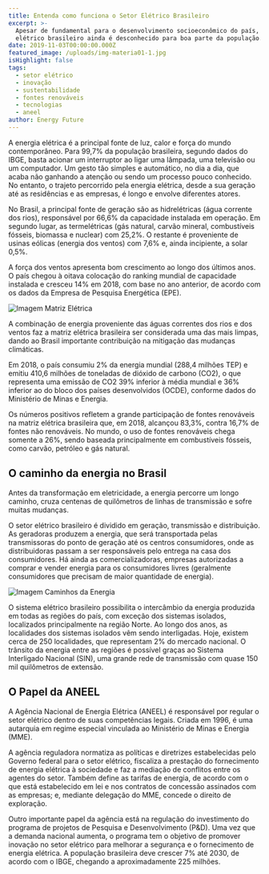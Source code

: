 ```yaml
---
title: Entenda como funciona o Setor Elétrico Brasileiro
excerpt: >-
  Apesar de fundamental para o desenvolvimento socioeconômico do país, o sistema
  elétrico brasileiro ainda é desconhecido para boa parte da população.
date: 2019-11-03T00:00:00.000Z
featured_image: /uploads/img-materia01-1.jpg
isHighlight: false
tags:
  - setor elétrico
  - inovação
  - sustentabilidade
  - fontes renováveis
  - tecnologias
  - aneel
author: Energy Future
---
```

A energia elétrica é a principal fonte de luz, calor e força do mundo contemporâneo. Para 99,7% da população brasileira, segundo dados do IBGE, basta acionar um interruptor ao ligar uma lâmpada, uma televisão ou um computador. Um gesto tão simples e automático, no dia a dia, que acaba não ganhando a atenção ou sendo um processo pouco conhecido. No entanto, o trajeto percorrido pela energia elétrica, desde a sua geração até as residências e as empresas, é longo e envolve diferentes atores.

No Brasil, a principal fonte de geração são as hidrelétricas (água corrente dos rios), responsável por 66,6% da capacidade instalada em operação. Em segundo lugar, as termelétricas (gás natural, carvão mineral, combustíveis fósseis, biomassa e nuclear) com 25,2%. O restante é proveniente de usinas eólicas (energia dos ventos) com 7,6% e, ainda incipiente, a solar 0,5%.

A força dos ventos apresenta bom crescimento ao longo dos últimos anos. O país chegou à oitava colocação do ranking mundial de capacidade instalada e cresceu 14% em 2018, com base no ano anterior, de acordo com os dados da Empresa de Pesquisa Energética (EPE).

![Imagem Matriz Elétrica](/uploads/img-materia01-2.jpg)

A combinação de energia proveniente das águas correntes dos rios e dos ventos faz a matriz elétrica brasileira ser considerada uma das mais limpas, dando ao Brasil importante contribuição na mitigação das mudanças climáticas.

Em 2018, o país consumiu 2% da energia mundial (288,4 milhões TEP) e emitiu 410,6 milhões de toneladas de dióxido de carbono (CO2), o que representa uma emissão de CO2 39% inferior à média mundial e 36% inferior ao do bloco dos países desenvolvidos (OCDE), conforme dados do Ministério de Minas e Energia.

Os números positivos refletem a grande participação de fontes renováveis  na matriz elétrica brasileira que, em 2018, alcançou 83,3%, contra 16,7% de fontes não renováveis. No mundo, o uso de fontes renováveis chega somente a 26%, sendo baseada principalmente em combustíveis fósseis, como carvão, petróleo e gás natural.

## O caminho da energia no Brasil

Antes da transformação em eletricidade, a energia percorre um longo caminho, cruza centenas de quilômetros de linhas de transmissão e sofre muitas mudanças.

O setor elétrico brasileiro é dividido em geração, transmissão e distribuição. As geradoras produzem a energia, que será transportada pelas transmissoras do ponto de geração até os centros consumidores, onde as distribuidoras passam a ser responsáveis pelo entrega na casa dos consumidores. Há ainda as comercializadoras, empresas autorizadas a comprar e vender energia para os consumidores livres (geralmente consumidores que precisam de maior quantidade de energia).

![Imagem Caminhos da Energia](/uploads/img-materia01-3.jpg)

O sistema elétrico brasileiro possibilita o intercâmbio da energia produzida em todas as regiões do país, com exceção dos sistemas isolados, localizados principalmente na região Norte. Ao longo dos anos, as localidades dos sistemas isolados vêm sendo interligadas. Hoje, existem cerca de 250 localidades, que representam 2% do mercado nacional. O trânsito da energia entre as regiões é possível graças ao Sistema Interligado Nacional (SIN), uma grande rede de transmissão com quase 150 mil quilômetros de extensão.

## O Papel da ANEEL

A Agência Nacional de Energia Elétrica (ANEEL) é responsável por regular o setor elétrico dentro de suas competências legais. Criada em 1996, é uma autarquia em regime especial vinculada ao Ministério de Minas e Energia (MME).

A agência reguladora normatiza as políticas e diretrizes estabelecidas pelo Governo federal para o setor elétrico, fiscaliza a prestação do fornecimento de energia elétrica à sociedade e faz a mediação de conflitos entre os agentes do setor. Também define as tarifas de energia, de acordo com o que está estabelecido em lei e nos contratos de concessão assinados com as empresas; e, mediante delegação do MME, concede o direito de exploração.

Outro importante papel da agência está na regulação do investimento do programa de projetos de Pesquisa e Desenvolvimento (P&amp;D). Uma vez que a demanda nacional aumenta, o programa tem o objetivo de promover inovação no setor elétrico para melhorar a segurança e o fornecimento de energia elétrica. A população brasileira deve crescer 7% até 2030, de acordo com o IBGE, chegando a aproximadamente 225 milhões.

